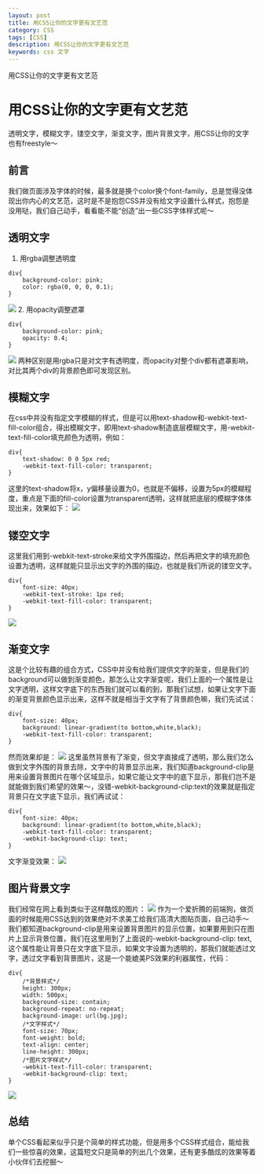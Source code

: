 ```yaml
---
layout: post
title: 用CSS让你的文字更有文艺范
category: CSS
tags: [CSS]
description: 用CSS让你的文字更有文艺范
keywords: css 文字
---
```


用CSS让你的文字更有文艺范

# 用CSS让你的文字更有文艺范
透明文字，模糊文字，镂空文字，渐变文字，图片背景文字，用CSS让你的文字也有freestyle～
## 前言
我们做页面涉及字体的时候，最多就是换个color换个font-family，总是觉得没体现出你内心的文艺范，这时是不是抱怨CSS并没有给文字设置什么样式，抱怨是没用哒，我们自己动手，看看能不能“创造”出一些CSS字体样式呢～
## 透明文字
1. 用rgba调整透明度
```
div{
    background-color: pink;
    color: rgba(0, 0, 0, 0.1);
}
```
![](http://vinceimage.oss-cn-beijing.aliyuncs.com/blog/06B76BD6-3B89-4D38-8FB9-D8C10EA2D031.png)
2. 用opacity调整遮罩
```
div{
    background-color: pink;
    opacity: 0.4;
}
```
![](http://vinceimage.oss-cn-beijing.aliyuncs.com/blog/4ADBA9CC-0D62-4DD7-8B18-6C6DAF5C7708.png)
两种区别是用rgba只是对文字有透明度，而opacity对整个div都有遮罩影响，对比其两个div的背景颜色即可发现区别。
## 模糊文字
在css中并没有指定文字模糊的样式，但是可以用text-shadow和-webkit-text-fill-color组合，得出模糊文字，即用text-shadow制造底层模糊文字，用-webkit-text-fill-color填充颜色为透明，例如：
```
div{
    text-shadow: 0 0 5px red;
    -webkit-text-fill-color: transparent;
}
```
这里的text-shadow将x，y偏移量设置为0，也就是不偏移，设置为5px的模糊程度，重点是下面的fill-color设置为transparent透明，这样就把底层的模糊字体体现出来，效果如下：
![](http://vinceimage.oss-cn-beijing.aliyuncs.com/B6BC0F0C-C50B-4EA1-B462-F634F6391365.png)
## 镂空文字
这里我们用到-webkit-text-stroke来给文字外围描边，然后再把文字的填充颜色设置为透明，这样就能只显示出文字的外围的描边，也就是我们所说的镂空文字。
```
div{
    font-size: 40px;
    -webkit-text-stroke: 1px red;
    -webkit-text-fill-color: transparent;
}
```
![](http://vinceimage.oss-cn-beijing.aliyuncs.com/blog/0764C528-A3A2-4025-999C-3A2F8C2E91E6.png)
## 渐变文字
这是个比较有趣的组合方式，CSS中并没有给我们提供文字的渐变，但是我们的background可以做到渐变颜色，那怎么让文字渐变呢，我们上面的一个属性是让文字透明，这样文字底下的东西我们就可以看的到，那我们试想，如果让文字下面的渐变背景颜色显示出来，这样不就是相当于文字有了背景颜色嘛，我们先试试：
```
div{
    font-size: 40px;
    background: linear-gradient(to bottom,white,black);
    -webkit-text-fill-color: transparent;
}
```
然而效果却是：
![](http://vinceimage.oss-cn-beijing.aliyuncs.com/blog/0A5C29AF-C9BA-4826-8084-3B98AFBF78BA.png)
这里虽然背景有了渐变，但文字直接成了透明，那么我们怎么做到文字外围的背景去除，文字中的背景显示出来，我们知道background-clip是用来设置背景图片在哪个区域显示，如果它能让文字中的底下显示，那我们岂不是就能做到我们希望的效果～，没错-webkit-background-clip:text的效果就是指定背景只在文字底下显示，我们再试试：
```
div{
    font-size: 40px;
    background: linear-gradient(to bottom,white,black);
    -webkit-text-fill-color: transparent;
    -webkit-background-clip: text;
}
```
文字渐变效果：
![](http://vinceimage.oss-cn-beijing.aliyuncs.com/blog/B5FE66FB-CF92-49EF-8ACD-B194E667D790.png)
## 图片背景文字
我们经常在网上看到类似于这样酷炫的图片：
![](http://vinceimage.oss-cn-beijing.aliyuncs.com/blog/2430F35B-80B8-4A42-AEDF-D554399E7AD7.png)
作为一个爱折腾的前端狗，做页面的时候能用CSS达到的效果绝对不求美工给我们高清大图贴页面，自己动手～
我们都知道background-clip是用来设置背景图片的显示位置，如果要用到只在图片上显示背景位置，我们在这里用到了上面说的-webkit-background-clip: text,这个属性能让背景只在文字底下显示，如果文字设置为透明的，那我们就能透过文字，透过文字看到背景图片，这是一个能媲美PS效果的利器属性，代码：
```
div{
	/*背景样式*/
	height: 300px;
	width: 500px;
	background-size: contain;
	background-repeat: no-repeat;
	background-image: url(bg.jpg);
	/*文字样式*/
	font-size: 70px;
	font-weight: bold;
	text-align: center;
	line-height: 300px;
	/*图片文字样式*/
	-webkit-text-fill-color: transparent;
	-webkit-background-clip: text;
}
```
![](http://vinceimage.oss-cn-beijing.aliyuncs.com/blog/62713D66-A2D6-4E52-BF6C-A61C8936CFD8.png)
## 总结
单个CSS看起来似乎只是个简单的样式功能，但是用多个CSS样式组合，能给我们一些惊喜的效果，这篇短文只是简单的列出几个效果，还有更多酷炫的效果等着小伙伴们去挖掘～
